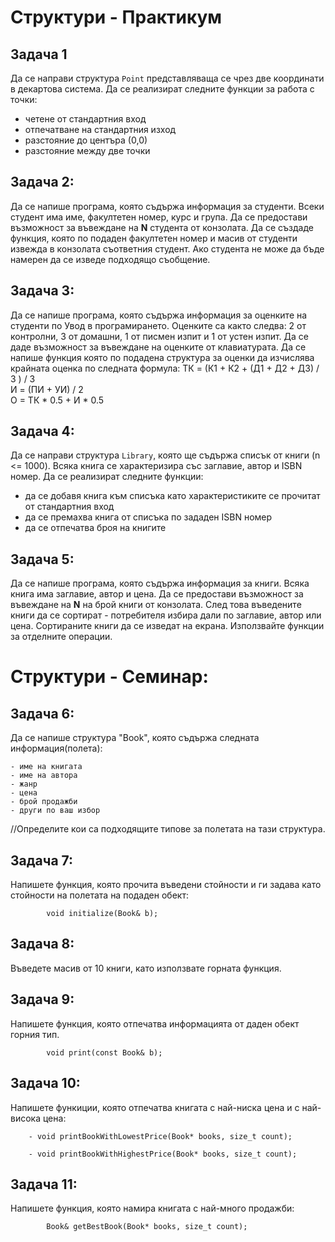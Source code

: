 # Структури -  Практикум

## Задача 1
Да се направи структура ```Point``` представляваща се чрез две координати в декартова система. Да се реализират следните функции за работа с точки: 	

- четене от стандартния вход 	
- отпечатване на стандартния изход 	
- разстояние до центъра (0,0) 	
- разстояние между две точки 	

## Задача 2:
Да се напише програма, която съдържа информация за студенти. Всеки студент има име, факултетен номер, курс и група. Да се предостави възможност за въвеждане на **N** студента от конзолата. Да се създаде функция, която по подаден факултетен номер и масив от студенти извежда в конзолата съответния студент. Ако студента не може да бъде намерен да се изведе подходящо съобщение.

## Задача 3:
Да се напише програма, която съдържа информация за оценките на студенти по Увод в програмирането. Оценките са както следва: 2 от контролни, 3 от домашни, 1 от писмен изпит и 1 от устен изпит. Да се даде възможност за въвеждане на оценките от клавиатурата. Да се напише функция която по подадена структура за оценки да изчислява крайната оценка по следната формула:
ТК = (К1 + К2 + (Д1 + Д2 + Д3) / 3 ) / 3    
И = (ПИ + УИ) / 2   
О = ТК * 0.5 + И * 0.5  

## Задача 4:
Да се направи структура ```Library```, която ще съдържа списък от книги (n <= 1000). Всяка книга се характеризира със заглавие, автор и ISBN номер. Да се реализират следните функции: 	

- да се добавя книга към списъка като характеристиките се прочитат от стандартния вход 	
- да се премахва книга от списъка по зададен ISBN номер
- да се отпечатва броя на книгите 

## Задача 5:
Да се напише програма, която съдържа информация за книги. Всяка книга има заглавие, автор и цена. Да се предостави възможност за въвеждане на **N** на брой книги от конзолата. След това въведените книги да се сортират - потребителя избира дали по заглавие, автор или цена. Сортираните книги да се изведат на екрана. Използвайте функции за отделните операции.

# Структури - Семинар:

## Задача 6:
Да се напише структура "Book", която съдържа следната информация(полета):
	
	- име на книгата
	- име на автора
	- жанр
	- цена
	- брой продажби
	- други по ваш избор

//Определите кои са подходящите типове за полетата на тази структура.

## Задача 7:
Напишете функция, която прочита въведени стойности и ги задава като стойности на полетата на подаден обект: 
```
		void initialize(Book& b);
```

## Задача 8:
Въведете масив от 10 книги, като използвате горната функция.

## Задача 9:
Напишете функция, която отпечатва информацията от даден обект горния тип.
```
		void print(const Book& b);
```

## Задача 10:
Напишете функиции, която отпечатва книгата с най-ниска цена и с най-висока цена:
```
	- void printBookWithLowestPrice(Book* books, size_t count);

	- void printBookWithHighestPrice(Book* books, size_t count);
```

## Задача 11:
Напишете функция, която намира книгата с най-много продажби:
```
		Book& getBestBook(Book* books, size_t count);
```